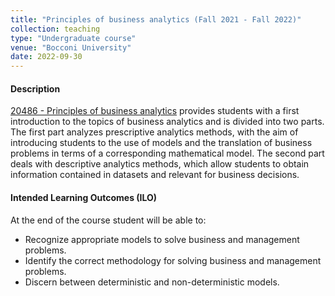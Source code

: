 ```yaml
---
title: "Principles of business analytics (Fall 2021 - Fall 2022)"
collection: teaching
type: "Undergraduate course"  
venue: "Bocconi University"
date: 2022-09-30
---
```


#### Description
[20486 - Principles of business analytics](https://didattica.unibocconi.eu/ts/tsn_anteprima.php?cod_ins=20486&anno=2022&IdPag=6619) provides students with a first introduction to the topics of business analytics and is divided into two parts. The first part analyzes prescriptive analytics methods, with the aim of introducing students to the use of models and the translation of business problems in terms of a corresponding mathematical model. The second part deals with descriptive analytics methods, which allow students to obtain information contained in datasets and relevant for business decisions.

#### Intended Learning Outcomes (ILO)
At the end of the course student will be able to:
- Recognize appropriate models to solve business and management problems.
- Identify the correct methodology for solving business and management problems.
- Discern between deterministic and non-deterministic models.
  
